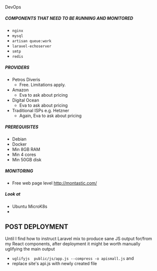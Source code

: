 DevOps

##### COMPONENTS THAT NEED TO BE RUNNING AND MONITORED
* `nginx`
* `mysql`
* `artisan queue:work`
* `laravel-echoserver`
* `smtp`
* `redis`

##### PROVIDERS
* Petros Diveris
    * Free. Limitations apply.
* Amazon
    * Eva to ask about pricing
* Digital Ocean
    * Eva to ask about pricing
* Traditional ISPs e.g. Hetzner
    * Again, Eva to ask about pricing

##### PREREQUISITES
* Debian
* Docker
* Min 8GB RAM
* Min 4 cores
* Min 50GB disk

##### MONITORING
* Free web page level http://montastic.com/

##### Look at
* Ubuntu MicroK8s
*

## POST DEPLOYMENT
Until I find how to instruct Laravel mix to produce sane JS output for/from my React components, after deployment it
might be worth manually uglifying the main output
* `uglifyjs  public/js/app.js --compress -o apismall.js` and
* replace site's api.js with newly created file



